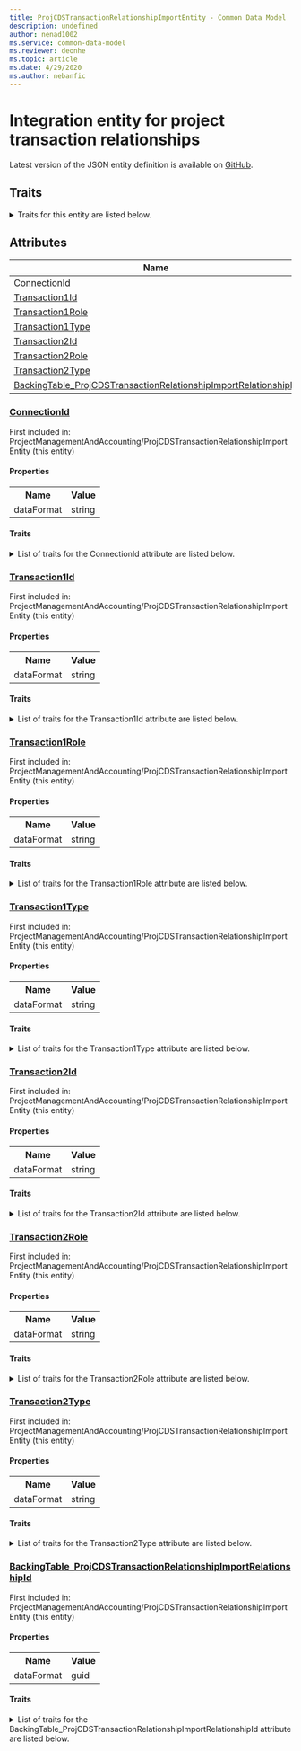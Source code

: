 ```yaml
---
title: ProjCDSTransactionRelationshipImportEntity - Common Data Model | Microsoft Docs
description: undefined
author: nenad1002
ms.service: common-data-model
ms.reviewer: deonhe
ms.topic: article
ms.date: 4/29/2020
ms.author: nebanfic
---
```


# Integration entity for project transaction relationships

  
 Latest version of the JSON entity definition is available on <a href="https://github.com/Microsoft/CDM/tree/master/schemaDocuments/core/operationsCommon/Entities/ProfessionalServices/ProjectManagementAndAccounting/ProjCDSTransactionRelationshipImportEntity.cdm.json" target="_blank">GitHub</a>.  

## Traits

<details>
<summary>Traits for this entity are listed below.  
</summary>

**is.CDM.entityVersion**  
  <table><tr><th>Parameter</th><th>Value</th><th>Data type</th><th>Explanation</th></tr><tr><td>versionNumber</td><td>"1.0.0"</td><td>string</td><td>semantic version number of the entity</td></tr></table>

**is.application.releaseVersion**  
  <table><tr><th>Parameter</th><th>Value</th><th>Data type</th><th>Explanation</th></tr><tr><td>releaseVersion</td><td>"10.0.13.0"</td><td>string</td><td>semantic version number of the application introducing this entity</td></tr></table>

**is.localized.displayedAs**  
  Holds the list of language specific display text for an object.  <table><tr><th>Parameter</th><th>Value</th><th>Data type</th><th>Explanation</th></tr><tr><td>localizedDisplayText</td><td><table><tr><th>languageTag</th><th>displayText</th></tr><tr><td>en</td><td>Integration entity for project transaction relationships</td></tr></table></td><td>entity</td><td>a reference to the constant entity holding the list of localized text</td></tr></table>

</details>

## Attributes

|Name|Description|First Included in Instance|
|---|---|---|
|[ConnectionId](#ConnectionId)||<a href="ProjCDSTransactionRelationshipImportEntity.md" target="_blank">ProjectManagementAndAccounting/ProjCDSTransactionRelationshipImportEntity</a>|
|[Transaction1Id](#Transaction1Id)||<a href="ProjCDSTransactionRelationshipImportEntity.md" target="_blank">ProjectManagementAndAccounting/ProjCDSTransactionRelationshipImportEntity</a>|
|[Transaction1Role](#Transaction1Role)||<a href="ProjCDSTransactionRelationshipImportEntity.md" target="_blank">ProjectManagementAndAccounting/ProjCDSTransactionRelationshipImportEntity</a>|
|[Transaction1Type](#Transaction1Type)||<a href="ProjCDSTransactionRelationshipImportEntity.md" target="_blank">ProjectManagementAndAccounting/ProjCDSTransactionRelationshipImportEntity</a>|
|[Transaction2Id](#Transaction2Id)||<a href="ProjCDSTransactionRelationshipImportEntity.md" target="_blank">ProjectManagementAndAccounting/ProjCDSTransactionRelationshipImportEntity</a>|
|[Transaction2Role](#Transaction2Role)||<a href="ProjCDSTransactionRelationshipImportEntity.md" target="_blank">ProjectManagementAndAccounting/ProjCDSTransactionRelationshipImportEntity</a>|
|[Transaction2Type](#Transaction2Type)||<a href="ProjCDSTransactionRelationshipImportEntity.md" target="_blank">ProjectManagementAndAccounting/ProjCDSTransactionRelationshipImportEntity</a>|
|[BackingTable_ProjCDSTransactionRelationshipImportRelationshipId](#BackingTable_ProjCDSTransactionRelationshipImportRelationshipId)||<a href="ProjCDSTransactionRelationshipImportEntity.md" target="_blank">ProjectManagementAndAccounting/ProjCDSTransactionRelationshipImportEntity</a>|

### <a href=#ConnectionId name="ConnectionId">ConnectionId</a>

First included in: ProjectManagementAndAccounting/ProjCDSTransactionRelationshipImportEntity (this entity)  

#### Properties

<table><tr><th>Name</th><th>Value</th></tr><tr><td>dataFormat</td><td>string</td></tr></table>

#### Traits

<details>
<summary>List of traits for the ConnectionId attribute are listed below.</summary>

**is.dataFormat.character**  
**is.dataFormat.big**  
**is.dataFormat.array**  
**is.dataFormat.character**  
**is.dataFormat.array**  
</details>

### <a href=#Transaction1Id name="Transaction1Id">Transaction1Id</a>

First included in: ProjectManagementAndAccounting/ProjCDSTransactionRelationshipImportEntity (this entity)  

#### Properties

<table><tr><th>Name</th><th>Value</th></tr><tr><td>dataFormat</td><td>string</td></tr></table>

#### Traits

<details>
<summary>List of traits for the Transaction1Id attribute are listed below.</summary>

**is.dataFormat.character**  
**is.dataFormat.big**  
**is.dataFormat.array**  
**is.dataFormat.character**  
**is.dataFormat.array**  
</details>

### <a href=#Transaction1Role name="Transaction1Role">Transaction1Role</a>

First included in: ProjectManagementAndAccounting/ProjCDSTransactionRelationshipImportEntity (this entity)  

#### Properties

<table><tr><th>Name</th><th>Value</th></tr><tr><td>dataFormat</td><td>string</td></tr></table>

#### Traits

<details>
<summary>List of traits for the Transaction1Role attribute are listed below.</summary>

**is.dataFormat.character**  
**is.dataFormat.big**  
**is.dataFormat.array**  
**is.dataFormat.character**  
**is.dataFormat.array**  
</details>

### <a href=#Transaction1Type name="Transaction1Type">Transaction1Type</a>

First included in: ProjectManagementAndAccounting/ProjCDSTransactionRelationshipImportEntity (this entity)  

#### Properties

<table><tr><th>Name</th><th>Value</th></tr><tr><td>dataFormat</td><td>string</td></tr></table>

#### Traits

<details>
<summary>List of traits for the Transaction1Type attribute are listed below.</summary>

**is.dataFormat.character**  
**is.dataFormat.big**  
**is.dataFormat.array**  
**is.dataFormat.character**  
**is.dataFormat.array**  
</details>

### <a href=#Transaction2Id name="Transaction2Id">Transaction2Id</a>

First included in: ProjectManagementAndAccounting/ProjCDSTransactionRelationshipImportEntity (this entity)  

#### Properties

<table><tr><th>Name</th><th>Value</th></tr><tr><td>dataFormat</td><td>string</td></tr></table>

#### Traits

<details>
<summary>List of traits for the Transaction2Id attribute are listed below.</summary>

**is.dataFormat.character**  
**is.dataFormat.big**  
**is.dataFormat.array**  
**is.dataFormat.character**  
**is.dataFormat.array**  
</details>

### <a href=#Transaction2Role name="Transaction2Role">Transaction2Role</a>

First included in: ProjectManagementAndAccounting/ProjCDSTransactionRelationshipImportEntity (this entity)  

#### Properties

<table><tr><th>Name</th><th>Value</th></tr><tr><td>dataFormat</td><td>string</td></tr></table>

#### Traits

<details>
<summary>List of traits for the Transaction2Role attribute are listed below.</summary>

**is.dataFormat.character**  
**is.dataFormat.big**  
**is.dataFormat.array**  
**is.dataFormat.character**  
**is.dataFormat.array**  
</details>

### <a href=#Transaction2Type name="Transaction2Type">Transaction2Type</a>

First included in: ProjectManagementAndAccounting/ProjCDSTransactionRelationshipImportEntity (this entity)  

#### Properties

<table><tr><th>Name</th><th>Value</th></tr><tr><td>dataFormat</td><td>string</td></tr></table>

#### Traits

<details>
<summary>List of traits for the Transaction2Type attribute are listed below.</summary>

**is.dataFormat.character**  
**is.dataFormat.big**  
**is.dataFormat.array**  
**is.dataFormat.character**  
**is.dataFormat.array**  
</details>

### <a href=#BackingTable_ProjCDSTransactionRelationshipImportRelationshipId name="BackingTable_ProjCDSTransactionRelationshipImportRelationshipId">BackingTable_ProjCDSTransactionRelationshipImportRelationshipId</a>

First included in: ProjectManagementAndAccounting/ProjCDSTransactionRelationshipImportEntity (this entity)  

#### Properties

<table><tr><th>Name</th><th>Value</th></tr><tr><td>dataFormat</td><td>guid</td></tr></table>

#### Traits

<details>
<summary>List of traits for the BackingTable_ProjCDSTransactionRelationshipImportRelationshipId attribute are listed below.</summary>

**is.dataFormat.character**  
**is.dataFormat.big**  
**is.dataFormat.array**  
**is.dataFormat.guid**  
**means.identity.entityId**  
**is.linkedEntity.identifier**  
Marks the attribute(s) that hold foreign key references to a linked (used as an attribute) entity. This attribute is added to the resolved entity to enumerate the referenced entities.  <table><tr><th>Parameter</th><th>Value</th><th>Data type</th><th>Explanation</th></tr><tr><td>entityReferences</td><td><table><tr><th>entityReference</th><th>attributeReference</th></tr><tr><td><a href="../../../Tables/ProfessionalServices/ProjectManagementAndAccounting/Miscellaneous/ProjCDSTransactionRelationshipImport.md" target="_blank">/core/operationsCommon/Tables/ProfessionalServices/ProjectManagementAndAccounting/Miscellaneous/ProjCDSTransactionRelationshipImport.cdm.json/ProjCDSTransactionRelationshipImport</a></td><td><a href="../../../Tables/ProfessionalServices/ProjectManagementAndAccounting/Miscellaneous/ProjCDSTransactionRelationshipImport.md#RecId" target="_blank">RecId</a></td></tr></table></td><td>entity</td><td>a reference to the constant entity holding the list of entity references</td></tr></table>

**is.dataFormat.guid**  
**is.dataFormat.character**  
**is.dataFormat.array**  
</details>
